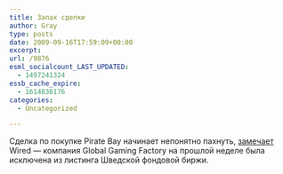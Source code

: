 ```yaml
---
title: Запах сделки
author: Gray
type: posts
date: 2009-09-16T17:59:09+00:00
excerpt:
url: /9876
esml_socialcount_LAST_UPDATED:
  - 1497241324
essb_cache_expire:
  - 1614836176
categories:
  - Uncategorized

---
```








<p style="clear: both">
  Сделка по покупке Pirate Bay начинает непонятно пахнуть, <a href="http://www.wired.com/threatlevel/2009/09/pirate-bay-purchase-sinking/" target="_blank">замечает</a> Wired &#8212; компания Global Gaming Factory на прошлой неделе была исключена из листинга Шведской фондовой биржи.
</p>